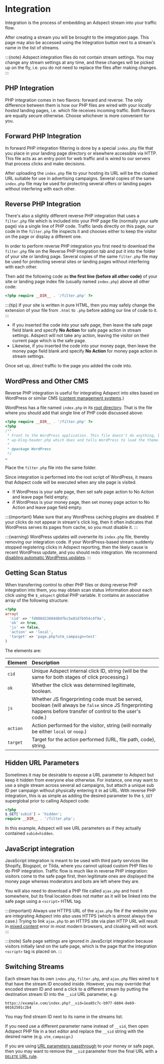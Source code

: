 # Integration

Integration is the process of embedding an Adspect stream into your traffic flow.

After creating a stream you will be brought to the integration page.  This page may also be accessed using the Integration
button next to a stream's name in the list of streams.

:::{note}
Adspect integration files do not contain stream settings.  You may change any stream settings at any time, and these changes
will be picked up on the fly, i.e. you do not need to replace the files after making changes.
:::

## PHP Integration

PHP integration comes in two flavors: forward and reverse.  The only difference between them is how our PHP files
are wired with your *locally hosted* landing pages, i.e. which file receives incoming traffic.  Both flavors are
equally secure otherwise.  Choose whichever is more convenient for you.

## Forward PHP Integration

In forward PHP integration filtering is done by a special `index.php` file that you place in your landing page directory
or elsewhere accessible via HTTP. This file acts as an entry point for web traffic and is wired to our servers that
process clicks and make decisions.

After uploading the `index.php` file to your hosting its URL will be the cloaked URL suitable for use in advertising campaigns.
Several copies of the same `index.php` file may be used for protecting several offers or landing pages without interfering
with each other.

## Reverse PHP Integration

There's also a slightly different reverse PHP integration that uses a `filter.php` file which is included into your
PHP page file (normally your safe page) via a single line of PHP code. Traffic lands directly on this page, our code
in the `filter.php` file inspects it and chooses either to keep the visitor on the page or display a different one.

In order to perform reverse PHP integration you first need to download the `filter.php` file on the Reverse PHP Integration
tab and put it into the folder of your site or landing page. Several copies of the same `filter.php` file may be used for
protecting several sites or landing pages without interfering with each other.

Then add the following code as **the first line (before all other code)** of your site or landing page index file (usually
named `index.php`) above all other code:

```php
<?php require __DIR__ . '/filter.php' ?>
```

:::{tip}
If your site is written in pure HTML, then you may safely change the extension of your file from `.html` to `.php`
before adding our line of code to it.
:::

* If you inserted the code into your safe page, then leave the safe page field blank and specify **No Action** for safe page
  action in stream settings.  Adspect will not take any action, leaving the visitor on their current page which is the safe page.
* Likewise, if you inserted the code into your money page, then leave the money page field blank and specify **No Action** for
  money page action in stream settings.

Once set up, direct traffic to the page you added the code into.

## WordPress and Other CMS

Reverse PHP integration is useful for integrating Adspect into sites based on WordPress or similar CMS
([content management systems](https://en.wikipedia.org/wiki/Content_management_system).)

WordPress has a file named `index.php` in its
[root directory](https://www.wpbeginner.com/beginners-guide/beginners-guide-to-wordpress-file-and-directory-structure/).
That is the file where you should add that single line of PHP code discussed above:

```php
<?php require __DIR__ . '/filter.php' ?>
<?php
/**
 * Front to the WordPress application. This file doesn't do anything, but loads
 * wp-blog-header.php which does and tells WordPress to load the theme.
 *
 * @package WordPress
 */
…
```

Place the `filter.php` file into the same folder.

Since integration is performed into the root script of WordPress, it means that Adspect code will be executed when any site page
is visited.

* If WordPress is your safe page, then set safe page action to No Action and leave page field empty;
* if WordPress is your money page, then set money page action to No Action and leave page field empty.

:::{important}
Make sure that any WordPress caching plugins are disabled.  If your clicks do not appear in stream's click log, then it often
indicates that WordPress serves its pages from cache, so you must disable it.
:::

:::{warning}
WordPress updates will overwrite its `index.php` file, thereby removing our integration code.  If your WordPress-based stream suddenly
stopped registering clicks in Adspect reporting, then the likely cause is recent WordPress update, and you should redo integration.
We recommend [disabling automatic WordPress updates](https://wordpress.org/documentation/article/configuring-automatic-background-updates/#constant-to-disable-all-updates).
:::

## Getting Scan Status

When transferring control to other PHP files or doing reverse PHP integration into them, you may obtain
scan status information about each click using the `$_adspect` global PHP variable.  It contains an associative
array of the following structure:

```php
<?php
array(
  'cid' => 'fd808d23604d84fbc5e81d7b954c4f9a',
  'ok' => true,
  'js' => false,
  'action' => 'local',
  'target' => 'page.php?utm_campaign=test'
)
```

The elements are:

| Element  | Description |
|:---------|:------------|
| `cid`    | Unique Adspect internal click ID, string (will be the same for both stages of click processing.) |
| `ok`     | Whether the click was determined legitimate, boolean. |
| `js`     | Whether JS fingerprinting code must be served, boolean (will always be `false` since JS fingerprinting happens before transfer of control to the user's code.) |
| `action` | Action performed for the visitor, string (will normally be either `local` or `noop`.) |
| `target` | Target for the action performed (URL, file path, code), string. |

## Hidden URL Parameters

Sometimes it may be desirable to expose a URL parameter to Adspect but keep it hidden from everyone else otherwise.
For instance, one may want to use a single stream across several ad campaigns, but attach a unique sub ID per
campaign without physically entering it in ad URL.  With reverse PHP integration, this is as simple as adding
the desired parameter to the `$_GET` superglobal prior to calling Adspect code:

```php
<?php
$_GET['subid'] = 'hidden';
require __DIR__ . '/filter.php';
```

In this example, Adspect will see URL parameters as if they actually contained `subid=hidden`.

## JavaScript integration

JavaScript integration is meant to be used with third party services like Shopify, Blogspot, or Tilda, where you cannot
upload custom PHP files to do PHP integration. Traffic flow is much like in reverse PHP integration: visitors come to
the safe page first, then legitimate ones are displayed the money page whereas moderators and bots are left where they are.

You will also need to download a PHP file called `ajax.php` and host it somewhere, but its final location does not
matter as it will be linked into the safe page using a `<script>` HTML tag.

:::{important}
Always use HTTPS URL of the `ajax.php` file if the website you are integrating Adspect into also uses HTTPS (which is
almost always the case.)  Trying to link `ajax.php` to an HTTPS site via plan HTTP URL will result in
[mixed content](https://developer.mozilla.org/en-US/docs/Web/Security/Mixed_content) error in most modern browsers,
and cloaking will not work.
:::

:::{note}
Safe page settings are ignored in JavaScript integration because visitors initially land on the safe page, which is the page
that the integration `<script>` tag is placed on.
:::

## Switching Streams

Each stream has its own `index.php`, `filter.php`, and `ajax.php` files wired to it that have the stream ID encoded inside.
However, you may override that encoded stream ID and send a click to a different stream by putting the destination stream ID
into the `__sid` URL parameter, e.g:

```
https://example.com/index.php?__sid=1ea85c7c-b977-6804-8e69-00162501c2b4
```

You may find stream ID next to its name in the streams list.

If you need use a different parameter name instead of `__sid`, then open Adspect PHP file in a text editor and replace
the `__sid` string with the desired name (e.g. `utm_campaign`.)

If you are using [URL parameters passthrough](streams.md#pt-checkbox) to your money or safe page, then you may want
to remove the `__sid` parameter from the final URL with a [`DELETE` URL rule](streams.md#url-rules).
